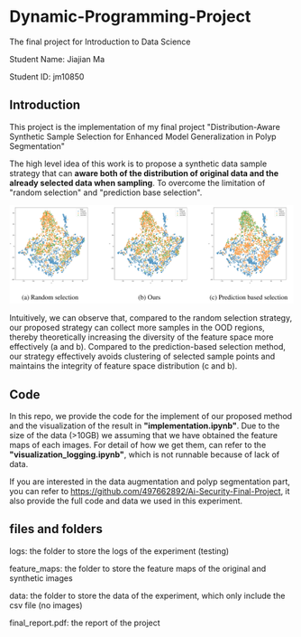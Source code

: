 # Dynamic-Programming-Project
The final project for Introduction to Data Science

Student Name: Jiajian Ma

Student ID: jm10850

## Introduction

This project is the implementation of my final project "Distribution-Aware Synthetic Sample Selection for Enhanced Model Generalization in Polyp Segmentation"

The high level idea of this work is to propose a synthetic data sample strategy that can **aware both of the distribution of original data and the already selected data when sampling**. To overcome the limitation of "random selection" and "prediction base selection".

![image](https://github.com/497662892/intro_to_ds_project/blob/main/imgs/visualization.png)

Intuitively, we can observe that, compared to the random selection strategy, our proposed strategy can collect more samples in the OOD regions, thereby theoretically increasing the diversity of the feature space more effectively (a and b). Compared to the prediction-based selection method, our strategy effectively avoids clustering of selected sample points and maintains the integrity of feature space distribution (c and b).

## Code

In this repo, we provide the code for the implement of our proposed method and the visualization of the result in **"implementation.ipynb"**. Due to the size of the data (>10GB) we assuming that we have obtained the feature maps of each images. For detail of how we get them, can refer to the **"visualization_logging.ipynb"**, which is not runnable because of lack of data. 

If you are interested in the data augmentation and polyp segmentation part, you can refer to https://github.com/497662892/Ai-Security-Final-Project, it also provide the full code and data we used in this experiment.

## files and folders

logs: the folder to store the logs of the experiment (testing)

feature_maps: the folder to store the feature maps of the original and synthetic images

data: the folder to store the data of the experiment, which only include the csv file (no images)

final_report.pdf: the report of the project